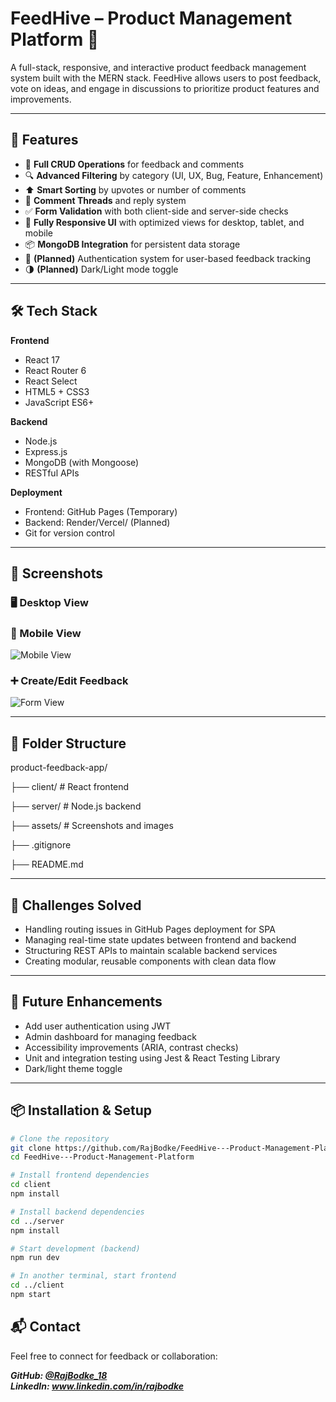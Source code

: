 # FeedHive – Product Management Platform 🐝

A full-stack, responsive, and interactive product feedback management system built with the MERN stack. FeedHive allows users to post feedback, vote on ideas, and engage in discussions to prioritize product features and improvements.

---

## 🚀 Features

- 🔄 **Full CRUD Operations** for feedback and comments
- 🔍 **Advanced Filtering** by category (UI, UX, Bug, Feature, Enhancement)
- ⬆️ **Smart Sorting** by upvotes or number of comments
- 💬 **Comment Threads** and reply system
- ✅ **Form Validation** with both client-side and server-side checks
- 📱 **Fully Responsive UI** with optimized views for desktop, tablet, and mobile
- 📦 **MongoDB Integration** for persistent data storage
- 🔐 **(Planned)** Authentication system for user-based feedback tracking
- 🌗 **(Planned)** Dark/Light mode toggle

---

## 🛠️ Tech Stack

**Frontend**
- React 17
- React Router 6
- React Select
- HTML5 + CSS3
- JavaScript ES6+

**Backend**
- Node.js
- Express.js
- MongoDB (with Mongoose)
- RESTful APIs

**Deployment**
- Frontend: GitHub Pages (Temporary)
- Backend: Render/Vercel/ (Planned)
- Git for version control

---

## 📸 Screenshots

### 🖥️ Desktop View


### 📱 Mobile View
![Mobile View](assets/mobile-view.png)

### ➕ Create/Edit Feedback
![Form View](assets/form-view.png)

---

## 📁 Folder Structure

<p> product-feedback-app/ </p>
<p> ├── client/ # React frontend </p>
<p> ├── server/ # Node.js backend </p>
<p> ├── assets/ # Screenshots and images </p>
<p> ├── .gitignore </p>
<p> ├── README.md </p>


---

## 🧠 Challenges Solved

- Handling routing issues in GitHub Pages deployment for SPA
- Managing real-time state updates between frontend and backend
- Structuring REST APIs to maintain scalable backend services
- Creating modular, reusable components with clean data flow

---

## 🔮 Future Enhancements

- Add user authentication using JWT
- Admin dashboard for managing feedback
- Accessibility improvements (ARIA, contrast checks)
- Unit and integration testing using Jest & React Testing Library
- Dark/light theme toggle

---

## 📦 Installation & Setup

```bash
# Clone the repository
git clone https://github.com/RajBodke/FeedHive---Product-Management-Platform.git
cd FeedHive---Product-Management-Platform

# Install frontend dependencies
cd client
npm install

# Install backend dependencies
cd ../server
npm install

# Start development (backend)
npm run dev

# In another terminal, start frontend
cd ../client
npm start
```

## 📬 Contact 
Feel free to connect for feedback or collaboration:
  
***GitHub: [@RajBodke_18](https://github.com/RajBodke)*** <br>
***LinkedIn: www.linkedin.com/in/rajbodke***



